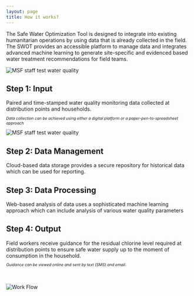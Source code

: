 ```yaml
---
layout: page
title: How it works?
---
```


The Safe Water Optimization Tool is designed to integrate into existing humanitarian operations by using data that is already collected in the field. The SWOT provides an accessible platform to manage data and integrates advanced machine learning to generate site-specific and evidenced based water treatment recommendations for field teams.

<div class="workflow-container">
  <div class="workflow-item">
<img src="{{ site.baseurl }}/public/images/Data-Management_SWOT.jpg" alt="MSF staff test water quality">
     </div>
    <div class="workflow-item">
<h2>Step 1: Input</h2>
Paired and time-stamped water quality monitoring data collected at distribution points and households.
<p style="font-size:75%"><i>Data collection can be achieved using either a digital platform or a paper-pen-to-spreadsheet approach</i></p>
      </div>
<div class="workflow-item">
<img src="{{ site.baseurl }}/public/images/Input_SWOT.png" alt="MSF staff test water quality">
</div>
    <div class="workflow-item">
<h2>Step 2: Data Management</h2>
Cloud-based data storage provides a secure repository for historical data which can be used for reporting.
      </div>
<div class="workflow-item"></div>
<div class="workflow-item">
<h2>Step 3: Data Processing</h2>
Web-based analysis of data uses a sophisticated machine learning approach which can include analysis of various water quality parameters
</div>
    <div class="workflow-item"></div>
    <div class="workflow-item">
<h2>Step 4: Output</h2>
Field workers receive guidance for the residual chlorine level required at distribution points to ensure safe water supply up to the moment of consumption in the household.
<p style="font-size:75%"><i>Guidance can be viewed online and sent by text (SMS) and email.</i></p>
</div>
    </div>


<br>
<br>
<div>
  <img src="{{ site.baseurl }}/public/images/SWOT_workflow.png" alt="Work Flow">
</div>
